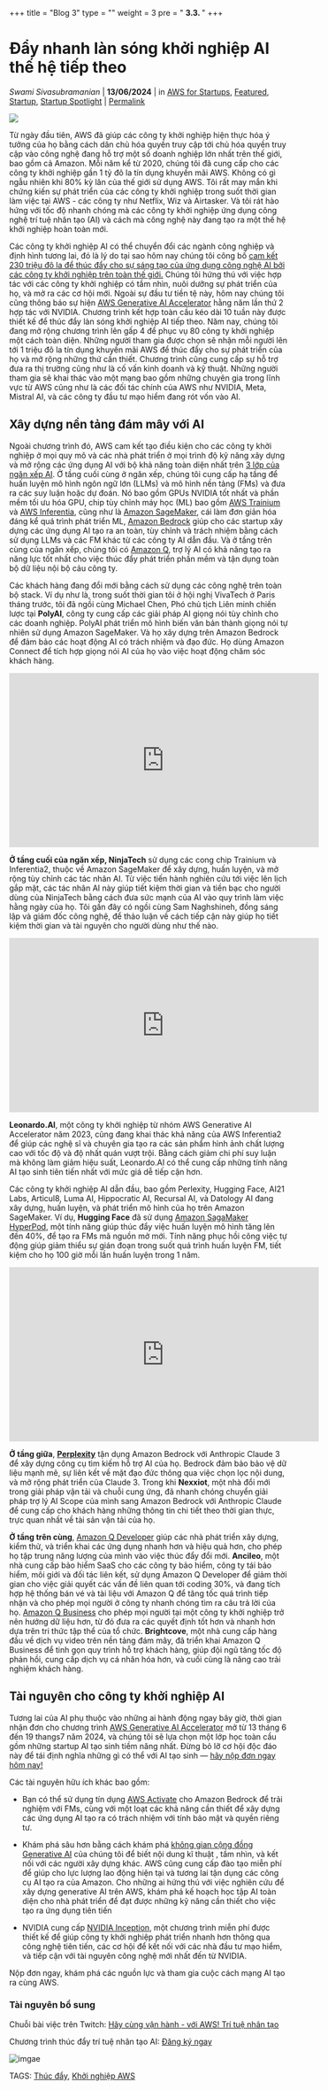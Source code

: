 +++
title = "Blog 3"
type = ""
weight = 3
pre = " <b> 3.3. </b>"
+++

# **Đẩy nhanh làn sóng khởi nghiệp AI thế hệ tiếp theo**

*Swami Sivasubramanian* | **13/06/2024** | in [AWS for Startups](https://aws.amazon.com/blogs/startups/category/startup/aws-for-startups/), [Featured](https://aws.amazon.com/blogs/startups/category/featured/), [Startup](https://aws.amazon.com/blogs/startups/category/startup/), [Startup Spotlight](https://aws.amazon.com/blogs/startups/category/startup-spotlight/) | [Permalink](https://aws.amazon.com/blogs/startups/accelerating-the-next-wave-of-generative-ai-startups/)

![](https://d2908q01vomqb2.cloudfront.net/cb4e5208b4cd87268b208e49452ed6e89a68e0b8/2024/06/13/1600x900_SUM_Blog-1.png)

Từ ngày đầu tiên, AWS đã giúp các công ty khởi nghiệp hiện thực hóa ý tưởng của họ bằng cách dân chủ hóa quyền truy cập tới chủ hóa quyền truy cập vào công nghệ đang hỗ trợ một số doanh nghiệp lớn nhất trên thế giới, bao gồm cả Amazon. Mỗi năm kể từ 2020, chúng tôi đã cung cấp cho các công ty khởi nghiệp gần 1 tỷ đô la tín dụng khuyến mãi AWS. Không có gì ngẫu nhiên khi 80% kỳ lân của thế giới sử dụng AWS. Tôi rất may mắn khi chứng kiến sự phát triển của các công ty khởi nghiệp trong suốt thời gian làm việc tại AWS - các công ty như Netflix, Wiz và Airtasker. Và tôi rát hào hứng với tốc độ nhanh chóng mà các công ty khởi nghiệp ứng dụng công nghệ trí tuệ nhân tạo (AI) và cách mà công nghệ này đang tạo ra một thế hệ khởi nghiệp hoàn toàn mới.

Các công ty khởi nghiệp AI có thể chuyển đổi các ngành công nghiệp và định hình tương lai, đó là lý do tại sao hôm nay chúng tôi công bố [cam kết 230 triệu đô la để thúc đẩy cho sự sáng tạo của ứng dụng công nghệ AI bởi các công ty khởi nghiệp trên toàn thế giới.](https://press.aboutamazon.com/2024/6/aws-announces-230-million-commitment-for-generative-ai-startups) Chúng tôi hứng thú với việc hợp tác với các công ty khởi nghiệp có tầm nhìn, nuôi dưỡng sự phát triển của họ, và mở ra các cơ hội mới. Ngoài sự đầu tư tiền tệ này, hôm nay chúng tôi cũng thông báo sự hiện [AWS Generative AI Accelerator](https://aws.amazon.com/startups/accelerators/generative-ai?trk=843ceb04-c074-47ea-ad3e-f4a9032e17b9&sc_channel=el) hằng năm lần thứ 2 hợp tác với NVIDIA. Chương trình kết hợp toàn cầu kéo dài 10 tuần này được thiết kế để thúc đẩy làn sóng khởi nghiệp AI tiếp theo. Năm nay, chúng tôi đang mở rộng chương trình lên gấp 4 để phục vụ 80 công ty khởi nghiệp một cách toàn diện. Những người tham gia được chọn sẽ nhận mỗi người lên tới 1 triệu đô la tín dụng khuyến mãi AWS để thúc đẩy cho sự phát triển của họ và mở rộng những thứ cần thiết. Chương trình cũng cung cấp sự hỗ trợ đưa ra thị trường cũng như là cố vấn kinh doanh và kỹ thuật. Những người tham gia sẽ khai thác vào một mạng bao gồm những chuyên gia trong lĩnh vực từ AWS cũng như là các đối tác chính của AWS như NVIDIA, Meta, Mistral AI, và các công ty đầu tư mạo hiểm đang rót vốn vào AI.

## Xây dựng nền tảng đám mây với AI

Ngoài chương trình đó, AWS cam kết tạo điều kiện cho các công ty khởi nghiệp ở mọi quy mô và các nhà phát triển ở mọi trình độ kỹ năng xây dựng và mở rộng các ứng dụng AI với bộ khả năng toàn diện nhất trên [3 lớp của ngăn xếp AI](https://aws.amazon.com/blogs/machine-learning/welcome-to-a-new-era-of-building-in-the-cloud-with-generative-ai-on-aws/). Ở tầng cuối cùng ở ngăn xếp, chúng tôi cung cấp hạ tầng để huấn luyện mô hình ngôn ngữ lớn (LLMs) và mô hình nền tảng (FMs) và đưa ra các suy luận hoặc dự đoán. Nó bao gồm GPUs NVIDIA tốt nhất và phần mềm tối ưu hóa GPU, chip tùy chỉnh máy học (ML) bao gồm [AWS Trainium]() và [AWS Inferentia](https://aws.amazon.com/machine-learning/inferentia/), cũng như là [Amazon SageMaker](https://aws.amazon.com/sagemaker/), cái làm đơn giản hóa đáng kể quá trình phát triển ML, [Amazon Bedrock](https://aws.amazon.com/bedrock/) giúp cho các startup xây dựng các ứng dụng AI tạo ra an toàn, tùy chỉnh và trách nhiệm bằng cách sử dụng LLMs và các FM khác từ các công ty AI dẫn đầu. Và ở tầng trên cùng của ngăn xếp, chúng tôi có [Amazon Q](https://aws.amazon.com/q/), trợ lý AI có khả năng tạo ra năng lực tốt nhất cho việc thúc đẩy phát triển phần mềm và tận dụng toàn bộ dữ liệu nội bộ cảu công ty.

Các khách hàng đang đổi mới bằng cách sử dụng các công nghệ trên toàn bộ stack. Ví dụ như là, trong suốt thời gian tôi ở hội nghị VivaTech ở Paris tháng trước, tôi đã ngồi cùng Michael Chen, Phó chủ tịch Liên minh chiến lược tại **PolyAI**, công ty cung cấp các giải pháp AI giọng nói tùy chỉnh cho các doanh nghiệp. PolyAI phát triển mô hình biến văn bản thành giọng nói tự nhiên sử dụng Amazon SageMaker. Và họ xây dựng trên Amazon Bedrock để đảm bảo các hoạt động AI có trách nhiệm và đạo đức. Họ dùng Amazon Connect để tích hợp giọng nói AI của họ vào việc hoạt động chăm sóc khách hàng.

<div style="text-align: center;">
  <iframe width="560" height="315" src="https://www.youtube.com/embed/97N6vwxf1iA" frameborder="0" allowfullscreen></iframe>
</div>

**Ở tầng cuối của ngăn xếp, NinjaTech** sử dụng các cong chip Trainium và Inferentia2, thuộc về Amazon SageMaker để xây dựng, huấn luyện, và mở rộng tùy chỉnh các tác nhân AI. Từ việc tiến hành nghiên cứu tới việc lên lịch gắp mặt, các tác nhân AI này giúp tiết kiệm thời gian và tiền bạc cho người dùng của NinjaTech bằng cách đưa sức mạnh của AI vào quy trình làm việc hằng ngày của họ. Tôi gần đây có ngồi cùng Sam Naghshineh, đồng sáng lập và giám đốc công nghệ, để thảo luận về cách tiếp cận này giúp họ tiết kiệm thời gian và tài nguyên cho người dùng như thế nào.

<div style="text-align: center;">
  <iframe width="560" height="315" src="https://www.youtube.com/embed/Tr5Y3NFM6hE" frameborder="0" allowfullscreen></iframe>
</div>

**Leonardo.AI**, một công ty khởi nghiệp từ nhóm AWS Generative AI Accelerator năm 2023, cũng đang khai thác khả năng của AWS Inferentia2 để giúp các nghệ sĩ và chuyên gia tạo ra các sản phẩm hình ảnh chất lượng cao với tốc độ và độ nhất quán vượt trội. Bằng cách giảm chi phí suy luận mà không làm giảm hiệu suất, Leonardo.AI có thể cung cấp những tính năng AI tạo sinh tiên tiến nhất với mức giá dễ tiếp cận hơn.

Các công ty khởi nghiệp AI dẫn đầu, bao gồm Perlexity, Hugging Face, AI21 Labs, Articul8, Luma AI, Hippocratic AI, Recursal AI, và Datology AI đang xây dựng, huấn luyện, và phát triển mô hình của họ trên Amazon SageMaker. Ví dụ, **Hugging Face** đã sử dụng [Amazon SagaMaker HyperPod](https://aws.amazon.com/sagemaker/hyperpod/), một tính năng giúp thúc đẩy việc huấn luyện mô hình tăng lên đến 40%, để tạo ra FMs mã nguồn mở mới. Tính năng phục hồi công việc tự động giúp giảm thiểu sự gián đoạn trong suốt quá trình huấn luyện FM, tiết kiệm cho họ 100 giờ mỗi lần huấn luyện trong 1 năm.

<div style="text-align: center;">
  <iframe width="560" height="315" src="https://www.youtube.com/embed/LUxe03Q4CMo" frameborder="0" allowfullscreen></iframe>
</div>

**Ở tầng giữa**, **[Perplexity](https://aws.amazon.com/solutions/case-studies/perplexity-bedrock-case-study/)** tận dụng Amazon Bedrock với Anthropic Claude 3 để xây dựng công cụ tìm kiếm hỗ trợ AI của họ. Bedrock đảm bảo bảo vệ dữ liệu mạnh mẽ, sự liên kết về mặt đạo đức thông qua việc chọn lọc nội dung, và mở rộng phát triển của Claude 3. Trong khi **Nexxiot**, một nhà đổi mới trong giải pháp vận tải và chuỗi cung ứng, đã nhanh chóng chuyển giải pháp trợ lý AI Scope của mình sang Amazon Bedrock với Anthropic Claude để cung cấp cho khách hàng những thông tin chi tiết theo thời gian thực, trực quan nhất về tài sản vận tải của họ.

**Ở tầng trên cùng**, [Amazon Q Developer](https://aws.amazon.com/q/developer/) giúp các nhà phát triển xây dựng, kiểm thử, và triển khai các ứng dụng nhanh hơn và hiệu quả hơn, cho phép họ tập trung năng lượng của mình vào việc thúc đẩy đổi mới. **Ancileo**, một nhà cung cấp bảo hiểm SaaS cho các công ty bảo hiểm, công ty tái bảo hiểm, môi giới và đối tác liên kết, sử dụng Amazon Q Developer để giảm thời gian cho việc giải quyết các vấn đề liên quan tới coding 30%, và đang tích hợp hệ thống bán vé và tài liệu với Amazon Q để tăng tốc quá trình tiếp nhận và cho phép mọi người ở công ty nhanh chóng tìm ra câu trả lời của họ. [Amazon Q Business](https://aws.amazon.com/q/business/) cho phép mọi người tại  một công ty khởi nghiệp trở nên hướng dữ liệu hơn, từ đó đưa ra các quyết định tốt hơn và nhanh hơn dựa trên tri thức tập thể của tổ chức. **Brightcove**, một nhà cung cấp hàng đầu về dịch vụ video trên nền tảng đám mây, đã triển khai Amazon Q Business để tinh gọn quy trình hỗ trợ khách hàng, giúp đội ngũ tăng tốc độ phản hồi, cung cấp dịch vụ cá nhân hóa hơn, và cuối cùng là nâng cao trải nghiệm khách hàng.

## Tài nguyên cho công ty khởi nghiệp AI

Tương lai của AI phụ thuộc vào những ai hành động ngay bây giờ, thời gian nhận đơn cho chương trình [AWS Generative AI Accelerator](https://aws.amazon.com/startups/accelerators/generative-ai?trk=843ceb04-c074-47ea-ad3e-f4a9032e17b9&sc_channel=el) mở từ 13 tháng 6 đến 19 thangs7 năm 2024, và chúng tôi sẽ lựa chọn một lớp học toàn cầu gồm những startup AI tạo sinh tiềm năng nhất. Đừng bỏ lỡ cơ hội độc đáo này để tái định nghĩa những gì có thể với AI tạo sinh — [hãy nộp đơn ngay hôm nay!](https://aws.amazon.com/startups/accelerators/generative-ai?trk=843ceb04-c074-47ea-ad3e-f4a9032e17b9&sc_channel=el)

Các tài nguyên hữu ích khác bao gồm:

- Bạn có thể sử dụng tín dụng [AWS Activate](https://aws.amazon.com/blogs/startups/aws-activate-credits-now-accepted-for-third-party-models-on-amazon-bedrock/) cho Amazon Bedrock để trải nghiệm với FMs, cùng với một loạt các khả năng cần thiết để xây dựng các ứng dụng AI tạo ra có trách nhiệm với tính bảo mật và quyền riêng tư.

- Khám phá sâu hơn bằng cách khám phá [không gian cộng đồng Generative AI](https://community.aws/generative-ai?trk=42571378-e600-4e4e-ae17-6bfde77d85cf&sc_channel=el) của chúng tôi để biết nội dung kĩ thuật , tầm nhìn, và kết nối với các người xây dựng khác. AWS cũng cung cấp đào tạo miễn phí để giúp cho lực lượng lao động hiện tại và tương lai tận dụng các công cụ AI tạo ra của Amazon. Cho những ai hứng thú với việc nghiên cứu để xây dựng generative AI trên AWS, khám phá kế hoạch học tập AI toàn diện cho nhà phát triển để đạt được những kỹ năng cần thiết cho việc tạo ra ứng dụng tiên tiến

- NVIDIA cung cấp [NVIDIA Inception](https://www.nvidia.com/en-us/startups/?ncid=partn-219071-vt53), một chương trình miễn phí được thiết kế để giúp công ty khởi nghiệp phát triển nhanh hơn thông qua công nghệ tiên tiến, các cơ hội để kết nối với các nhà đầu tư mạo hiểm, và tiếp cận với tài nguyên công nghệ mới nhất đến từ NVIDIA.

Nộp đơn ngay, khám phá các nguồn lực và tham gia cuộc cách mạng AI tạo ra cùng AWS.

### Tài nguyên bổ sung

Chuỗi bài việc trên Twitch: [Hãy cùng vận hành - với AWS! Trí tuệ nhân tạo](https://pages.awscloud.com/GLOBAL-other-T2-Lets-Ship-It-with-AWS-Generative-AI-2024-reg.html)

Chương trình thúc đẩy trí tuệ nhân tạo AI: [Đăng ký ngay](https://aws.amazon.com/startups/accelerators/generative-ai?trk=843ceb04-c074-47ea-ad3e-f4a9032e17b9&sc_channel=el)

![imgae](https://d2908q01vomqb2.cloudfront.net/cb4e5208b4cd87268b208e49452ed6e89a68e0b8/2024/06/13/1600x900_SUM_Blog.png)

TAGS: [Thúc đẩy](https://aws.amazon.com/blogs/startups/tag/accelerators/), [Khởi nghiệp AWS](https://aws.amazon.com/blogs/startups/tag/aws-startups/)
